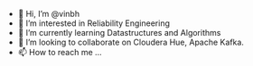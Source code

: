 - 👋 Hi, I’m @vinbh
- 👀 I’m interested in Reliability Engineering
- 🌱 I’m currently learning Datastructures and Algorithms
- 💞️ I’m looking to collaborate on Cloudera Hue, Apache Kafka.
- 📫 How to reach me ...

<!---
vinbh/vinbh is a ✨ special ✨ repository because its `README.md` (this file) appears on your GitHub profile.
You can click the Preview link to take a look at your changes.
--->
